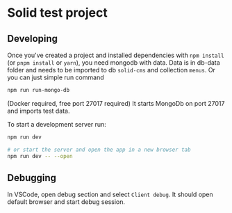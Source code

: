 # Solid test project

## Developing

Once you've created a project and installed dependencies with `npm install` (or `pnpm install` or `yarn`), you need mongodb with data. Data is in db-data folder and needs to be imported to db `solid-cms` and collection `menus`. Or you can just simple run command

```bash
npm run run-mongo-db
```

(Docker required, free port 27017 required)
It starts MongoDb on port 27017 and imports test data.

To start a development server run:

```bash
npm run dev

# or start the server and open the app in a new browser tab
npm run dev -- --open
```

## Debugging

In VSCode, open debug section and select `Client debug`. It should open default browser and start debug session.
